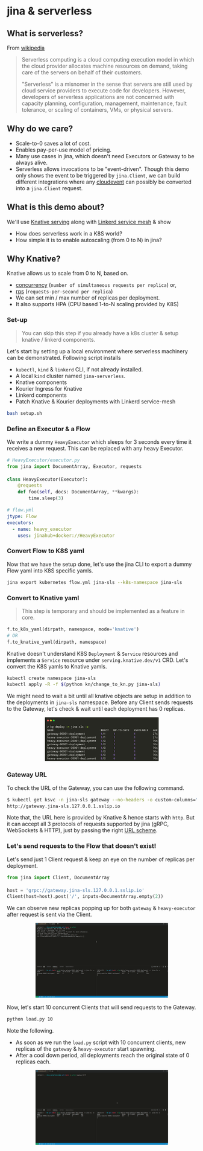 # jina & serverless

## What is serverless?

From [wikipedia](https://en.wikipedia.org/wiki/Serverless_computing)

> Serverless computing is a cloud computing execution model in which the cloud provider allocates machine resources on demand, taking care of the servers on behalf of their customers.
>
> "Serverless" is a misnomer in the sense that servers are still used by cloud service providers to execute code for developers. However, developers of serverless applications are not concerned with capacity planning, configuration, management, maintenance, fault tolerance, or scaling of containers, VMs, or physical servers.

## Why do we care?

- Scale-to-0 saves a lot of cost.
- Enables pay-per-use model of pricing.
- Many use cases in jina, which doesn't need Executors or Gateway to be always alive.
- Serverless allows invocations to be "event-driven". Though this demo only shows the event to be triggered by `jina.Client`, we can build different integrations where any [cloudevent](https://cloudevents.io/) can possibly be converted into a `jina.Client` request.

## What is this demo about?

We'll use [Knative serving](https://knative.dev/docs/) along with [Linkerd service mesh](https://linkerd.io/2.11/overview/) & show

- How does serverless work in a K8S world?
- How simple it is to enable autoscaling (from 0 to N) in jina?

## Why Knative?

Knative allows us to scale from 0 to N, based on.

- [concurrency](https://knative.dev/docs/serving/autoscaling/concurrency/) (`number of simultaneous requests per replica`) or,
- [rps](https://knative.dev/docs/serving/autoscaling/rps-target/) (`requests-per-second per replica`)
- We can set min / max number of replicas per deployment.
- It also supports HPA (CPU based 1-to-N scaling provided by K8S)

### Set-up

> You can skip this step if you already have a k8s cluster & setup knative / linkerd components.

Let's start by setting up a local environment where serverless machinery can be demonstrated. Following script installs

- `kubectl`, `kind` & `linkerd` CLI, if not already installed.
- A local `kind` cluster named `jina-serverless`.
- Knative components
- Kourier Ingress for Knative
- Linkerd components
- Patch Knative & Kourier deployments with Linkerd service-mesh

```bash
bash setup.sh
```

### Define an Executor & a Flow

We write a dummy `HeavyExecutor` which sleeps for 3 seconds every time it receives a new request. This can be replaced with any heavy Executor.

```python
# HeavyExecutor/executor.py
from jina import DocumentArray, Executor, requests

class HeavyExecutor(Executor):
    @requests
    def foo(self, docs: DocumentArray, **kwargs):
        time.sleep(3)
```

```yaml
# flow.yml
jtype: Flow
executors:
  - name: heavy_executor
    uses: jinahub+docker://HeavyExecutor
```

### Convert Flow to K8S yaml

Now that we have the setup done, let's use the jina CLI to export a dummy Flow yaml into K8S specific yamls.

```bash
jina export kubernetes flow.yml jina-sls --k8s-namespace jina-sls
```

### Convert to Knative yaml

> This step is temporary and should be implemented as a feature in core.

```python
f.to_k8s_yaml(dirpath, namespace, mode='knative')
# OR
f.to_knative_yaml(dirpath, namespace)
```

Knative doesn't understand K8S `Deployment` & `Service` resources and implements a `Service` resource under `serving.knative.dev/v1` CRD. Let's convert the K8S yamls to Knative yamls.

```bash
kubectl create namespace jina-sls
kubectl apply -R -f $(python kn/change_to_kn.py jina-sls)
```

We might need to wait a bit until all knative objects are setup in addition to the deployments in `jina-sls` namespace. Before any Client sends requests to the Gateway, let's check & wait until each deployment has 0 replicas.

<p align="center">
<a href="#"><img src="./.github/wait-until-0.png" alt="0 replicas" width="60%"></a>
</p>

### Gateway URL

To check the URL of the Gateway, you can use the following command.

```bash
$ kubectl get ksvc -n jina-sls gateway --no-headers -o custom-columns="URL:.status.url"
http://gateway.jina-sls.127.0.0.1.sslip.io
```

Note that, the URL here is provided by Knative & hence starts with `http`. But it can accept all 3 protocols of requests supported by jina (gRPC, WebSockets & HTTP), just by passing the right [URL scheme](https://docs.jina.ai/fundamentals/flow/client/#connect:~:text=You%20can%20define%20these%20parameters%20by%20passing%20a%20valid%20URI%20scheme%20as%20part%20of%20the%20host%20argument%3A).

### Let's send requests to the Flow that doesn't exist!

Let's send just 1 Client request & keep an eye on the number of replicas per deployment.

```python
from jina import Client, DocumentArray

host = 'grpc://gateway.jina-sls.127.0.0.1.sslip.io'
Client(host=host).post('/', inputs=DocumentArray.empty(2))
```

We can observe new replicas popping up for both `gateway` & `heavy-executor` after request is sent via the Client.

<p align="center">
<a href="#"><img src="./.github/1-request.gif" alt="Scale from 0" width="70%"></a>
</p>

Now, let's start 10 concurrent Clients that will send requests to the Gateway.

```bash
python load.py 10
```

Note the following.

- As soon as we run the `load.py` script with 10 concurrent clients, new replicas of the `gateway` & `heavy-executor` start spawning.
- After a cool down period, all deployments reach the original state of 0 replicas each.

<p align="center">
<a href="#"><img src="./.github/scale-to-10.gif" alt="Scale to 10" width="70%"></a>
</p>
